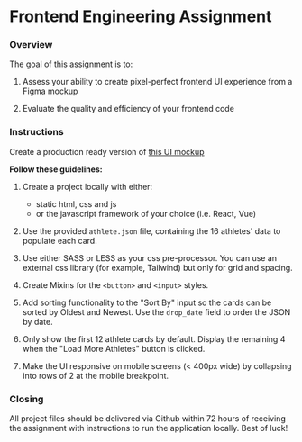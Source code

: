 # Frontend Engineering Assignment

### Overview

The goal of this assignment is to:

1. Assess your ability to create pixel-perfect frontend UI experience from a Figma mockup

2. Evaluate the quality and efficiency of your frontend code

### Instructions

Create a production ready version of [this UI mockup](https://www.figma.com/file/kIuMI4fBxEUIfrylsnV50o/Athlete-Studio---Frontend-Developer-Assignment?node-id=0%3A1)

**Follow these guidelines:**

1. Create a project locally with either:
    * static html, css and js
    * or the javascript framework of your choice (i.e. React, Vue)

2. Use the provided `athlete.json` file, containing the 16 athletes' data to populate each card.

3. Use either SASS or LESS as your css pre-processor. You can use an external css library (for example, Tailwind) but only for grid and spacing.

4. Create Mixins for the `<button>` and `<input>` styles.

5. Add sorting functionality to the "Sort By" input so the cards can be sorted by Oldest and Newest. Use the `drop_date` field to order the JSON by date.

6. Only show the first 12 athlete cards by default. Display the remaining 4 when the "Load More Athletes" button is clicked.

7. Make the UI responsive on mobile screens (< 400px wide) by collapsing into rows of 2 at the mobile breakpoint.

### Closing

All project files should be delivered via Github within 72 hours of receiving the assignment with instructions to run the application locally. Best of luck!
